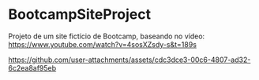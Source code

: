 # BootcampSiteProject
Projeto de um site fictício de Bootcamp, baseando no vídeo: https://www.youtube.com/watch?v=4sosXZsdy-s&t=189s

https://github.com/user-attachments/assets/cdc3dce3-00c6-4807-ad32-6c2ea8af95eb



